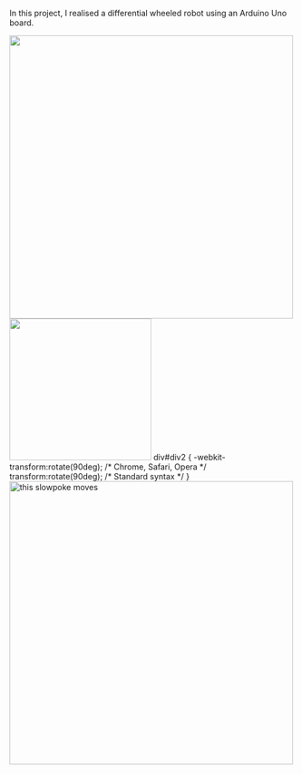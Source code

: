 In this project, I realised a differential wheeled robot using an Arduino Uno board.

<img src="https://github.com/user-attachments/assets/3489373b-20bd-42af-bc96-4463fbda25ac" width="500" />
<img src="https://github.com/user-attachments/assets/fd7ab9a1-42af-4ecb-9dc3-7204c36e8d26" width="250" />
div#div2
{
-webkit-transform:rotate(90deg); /* Chrome, Safari, Opera */
transform:rotate(90deg); /* Standard syntax */
}
<div id="div2">
<img src="https://github.com/user-attachments/assets/76fb3889-bb2d-48ed-b871-2e8a988d84bc" alt="this slowpoke moves"  width="500" />
</div>

